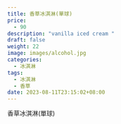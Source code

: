 ```yaml
---
title: 香草冰淇淋(單球)
price:
  - 90
description: "vanilla iced cream "
draft: false
weight: 22
image: images/alcohol.jpg
categories:
  - 冰淇淋
tags:
  - 冰淇淋
  - 香草
date: 2023-08-11T23:15:02+08:00
---
```

香草冰淇淋(單球)